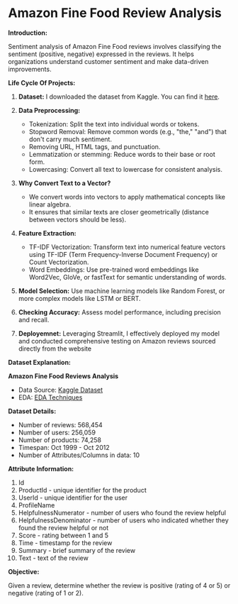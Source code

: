 # Amazon Fine Food Review Analysis

**Introduction:**

Sentiment analysis of Amazon Fine Food reviews involves classifying the sentiment (positive, negative) expressed in the reviews. It helps organizations understand customer sentiment and make data-driven improvements.

**Life Cycle Of Projects:**

1. **Dataset:** I downloaded the dataset from Kaggle. You can find it [here](https://www.kaggle.com/datasets/snap/amazon-fine-food-reviews).

2. **Data Preprocessing:**
   - Tokenization: Split the text into individual words or tokens.
   - Stopword Removal: Remove common words (e.g., "the," "and") that don't carry much sentiment.
   - Removing URL, HTML tags, and punctuation.
   - Lemmatization or stemming: Reduce words to their base or root form.
   - Lowercasing: Convert all text to lowercase for consistent analysis.

3. **Why Convert Text to a Vector?**
   - We convert words into vectors to apply mathematical concepts like linear algebra.
   - It ensures that similar texts are closer geometrically (distance between vectors should be less).

4. **Feature Extraction:**
   - TF-IDF Vectorization: Transform text into numerical feature vectors using TF-IDF (Term Frequency-Inverse Document Frequency) or Count Vectorization.
   - Word Embeddings: Use pre-trained word embeddings like Word2Vec, GloVe, or fastText for semantic understanding of words.

5. **Model Selection:** Use machine learning models like Random Forest, or more complex models like LSTM or BERT.

6. **Checking Accuracy:** Assess model performance, including precision and recall.

7. **Deployemnet:** Leveraging Streamlit, I effectively deployed my model and conducted comprehensive testing on Amazon reviews sourced directly from the website

**Dataset Explanation:**

**Amazon Fine Food Reviews Analysis**

- Data Source: [Kaggle Dataset](https://www.kaggle.com/snap/amazon-fine-food-reviews)
- EDA: [EDA Techniques](https://nycdatascience.com/blog/student-works/amazon-fine-foods-visualization/)

**Dataset Details:**

- Number of reviews: 568,454
- Number of users: 256,059
- Number of products: 74,258
- Timespan: Oct 1999 - Oct 2012
- Number of Attributes/Columns in data: 10

**Attribute Information:**

1. Id
2. ProductId - unique identifier for the product
3. UserId - unique identifier for the user
4. ProfileName
5. HelpfulnessNumerator - number of users who found the review helpful
6. HelpfulnessDenominator - number of users who indicated whether they found the review helpful or not
7. Score - rating between 1 and 5
8. Time - timestamp for the review
9. Summary - brief summary of the review
10. Text - text of the review

**Objective:**

Given a review, determine whether the review is positive (rating of 4 or 5) or negative (rating of 1 or 2).

